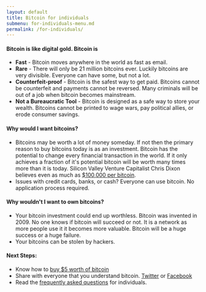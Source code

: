 ```yaml
---
layout: default
title: Bitcoin for individuals
submenu: for-individuals-menu.md
permalink: /for-individuals/
---
```




#### <i class="fa fa-question-circle"></i> Bitcoin is like <strong>digital gold</strong>. Bitcoin is
	
* <i class="fa fa-bolt"></i> <strong>Fast</strong> - Bitcoin moves anywhere in the world as fast as email.
* <i class="fa fa-signal"></i>  <strong>Rare</strong> - There will only be 21 million bitcoins ever. Luckily bitcoins are very divisible. Everyone can have some, but not a lot.
* <i class="fa fa-money"></i> <strong>Counterfeit-proof</strong> - Bitcoin is the safest way to get paid. Bitcoins cannot be counterfeit and payments cannot be reversed. Many criminals will be out of a job when bitcoin becomes mainstream.
* <i class="fa fa-gavel"></i> <strong>Not a Bureaucratic Tool</strong> - Bitcoin is designed as a safe way to store your wealth. Bitcoins cannot be printed to wage wars, pay political allies, or erode consumer savings. 


#### <i class="fa fa-thumbs-o-up"></i> Why would I want bitcoins?
* <i class="fa fa-level-up"></i> Bitcoins may be worth a lot of money someday.  If not then the primary reason to buy bitcoins today is as an investment. Bitcoin has the potential to change every financial transaction in the world. If it only achieves a fraction of it's potential bitcoin will be worth many times more than it is today. Silicon Valley Venture Capitalist Chris Dixon believes even as much as <a href="http://www.wired.com/2014/01/chrisdixon/">$100,000 per bitcoin</a>.
* <i class="fa fa-credit-card"></i> Issues with credit cards, banks, or cash? Everyone can use bitcoin. No application process required.


#### <i class="fa fa-exclamation-triangle"></i> Why wouldn't I want to own bitcoins?
* <i class="fa fa-trash-o"></i> Your bitcoin investment could end up worthless. Bitcoin was invented in 2009. No one knows if bitcoin will succeed or not. It is a network as more people use it it becomes more valuable. Bitcoin will be a huge success or a huge failure.
* <i class="fa fa-unlock-alt"></i> Your bitcoins can be stolen by hackers.


#### Next Steps:
* <i class="fa fa-usd"></i> <i class="fa fa-long-arrow-right"></i> <i class="fa fa-btc"></i> Know how to [buy $5 worth of bitcoin](Buy/)
* Share with everyone that you understand bitcoin. <a href="http://twitter.com/home?status=I+understand+%23bitcoin%21+Thanks+%40sowhatsbitcoin!"><i class="fa fa-twitter"></i> Twitter</a> or <a href="http://www.facebook.com/sharer.php?u=http://www.sowhatsbitcoin.com"><i class="fa fa-facebook-square"></i> Facebook</a>
* Read the [frequently asked questions](faq/) for individuals.